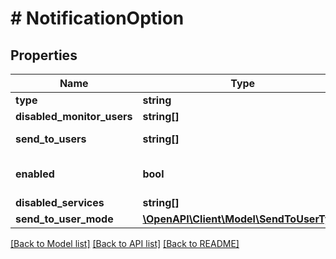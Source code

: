 # # NotificationOption

## Properties

Name | Type | Description | Notes
------------ | ------------- | ------------- | -------------
**type** | **string** |  | [optional]
**disabled_monitor_users** | **string[]** | Gets or sets user Ids to not monitor (it&#39;s opt out). | [optional]
**send_to_users** | **string[]** | Gets or sets user Ids to send to (if SendToUserMode &#x3D;&#x3D; Custom). | [optional]
**enabled** | **bool** | Gets or sets a value indicating whether this MediaBrowser.Model.Notifications.NotificationOption is enabled. | [optional]
**disabled_services** | **string[]** | Gets or sets the disabled services. | [optional]
**send_to_user_mode** | [**\OpenAPI\Client\Model\SendToUserType**](SendToUserType.md) |  | [optional]

[[Back to Model list]](../../README.md#models) [[Back to API list]](../../README.md#endpoints) [[Back to README]](../../README.md)
